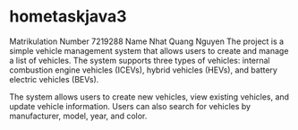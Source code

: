 # hometaskjava3
Matrikulation Number 7219288
Name Nhat Quang Nguyen 
The project is a simple vehicle management system that allows users to create and manage a list of vehicles. The system supports three types of vehicles: internal combustion engine vehicles (ICEVs), hybrid vehicles (HEVs), and battery electric vehicles (BEVs).

The system allows users to create new vehicles, view existing vehicles, and update vehicle information. Users can also search for vehicles by manufacturer, model, year, and color.
